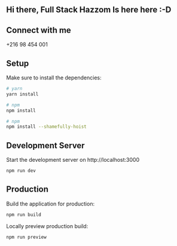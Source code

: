 ## Hi there, Full Stack Hazzom Is here  here :-D


## Connect with me

+216 98 454 001

## Setup

Make sure to install the dependencies:

```bash
# yarn
yarn install

# npm
npm install

# npm
npm install --shamefully-hoist
```

## Development Server

Start the development server on http://localhost:3000

```bash
npm run dev
```

## Production

Build the application for production:

```bash
npm run build
```

Locally preview production build:

```bash
npm run preview
```

